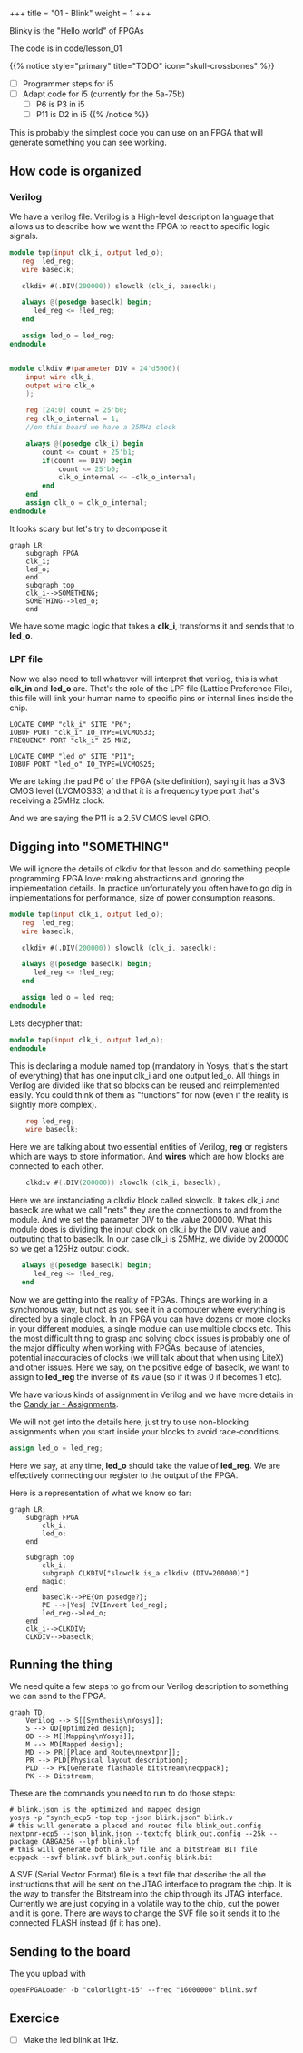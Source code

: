 +++
title = "01 - Blink"
weight = 1
+++

Blinky is the "Hello world" of FPGAs

The code is in code/lesson_01

{{% notice style="primary" title="TODO" icon="skull-crossbones" %}}
- [ ] Programmer steps for i5
- [ ] Adapt code for i5 (currently for the 5a-75b)
    - [ ] P6 is P3 in i5
    - [ ] P11 is D2 in i5
{{% /notice %}}

This is probably the simplest code you can use on an FPGA that will generate something you can see working.

## How code is organized
### Verilog
We have a verilog file. Verilog is a High-level description language that allows us to describe how we want the FPGA to react to specific logic signals.
```verilog
module top(input clk_i, output led_o);
   reg  led_reg;
   wire baseclk;

   clkdiv #(.DIV(200000)) slowclk (clk_i, baseclk);

   always @(posedge baseclk) begin;
      led_reg <= !led_reg;
   end

   assign led_o = led_reg;
endmodule


module clkdiv #(parameter DIV = 24'd5000)(
    input wire clk_i,
    output wire clk_o
    );

    reg [24:0] count = 25'b0;
    reg clk_o_internal = 1;
    //on this board we have a 25MHz clock

    always @(posedge clk_i) begin
        count <= count + 25'b1;
        if(count == DIV) begin
            count <= 25'b0;
            clk_o_internal <= ~clk_o_internal;
        end
    end
    assign clk_o = clk_o_internal;
endmodule
```

It looks scary but let's try to decompose it

```mermaid { align="center" zoom="true" }
graph LR;
    subgraph FPGA
    clk_i;
    led_o;
    end
    subgraph top
    clk_i-->SOMETHING;
    SOMETHING-->led_o;
    end
```
We have some magic logic that takes a **clk_i**, transforms it and sends that to **led_o**.

### LPF file

Now we also need to tell whatever will interpret that verilog, this is what **clk_in** and **led_o** are. That's the role of the LPF file (Lattice Preference File), this file will link your human name to specific pins or internal lines inside the chip.

```
LOCATE COMP "clk_i" SITE "P6";
IOBUF PORT "clk_i" IO_TYPE=LVCMOS33;
FREQUENCY PORT "clk_i" 25 MHZ;

LOCATE COMP "led_o" SITE "P11";
IOBUF PORT "led_o" IO_TYPE=LVCMOS25;
```

We are taking the pad P6 of the FPGA (site definition), saying it has a 3V3 CMOS level (LVCMOS33) and that it is a frequency type port that's receiving a 25MHz clock.

And we are saying the P11 is a 2.5V CMOS level GPIO.

## Digging into "SOMETHING"
We will ignore the details of clkdiv for that lesson and do something people programming FPGA love: making abstractions and ignoring the implementation details. In practice unfortunately you often have to go dig in implementations for performance, size of power consumption reasons.

```verilog
module top(input clk_i, output led_o);
   reg  led_reg;
   wire baseclk;

   clkdiv #(.DIV(200000)) slowclk (clk_i, baseclk);

   always @(posedge baseclk) begin;
      led_reg <= !led_reg;
   end

   assign led_o = led_reg;
endmodule
```

Lets decypher that:
```verilog
module top(input clk_i, output led_o);
endmodule
```

This is declaring a module named top (mandatory in Yosys, that's the start of everything) that has one input clk_i and one output led_o. All things in Verilog are divided like that so blocks can be reused and reimplemented easily. You could think of them as "functions" for now (even if the reality is slightly more complex).

```verilog
	reg led_reg;
    wire baseclk;
```

Here we are talking about two essential entities of Verilog, **reg** or registers which are ways to store information.
And **wires** which are how blocks are connected to each other. 

```verilog
	clkdiv #(.DIV(200000)) slowclk (clk_i, baseclk);
```

Here we are instanciating a clkdiv block called slowclk. It takes clk_i and baseclk are what we call "nets" they are the connections to and from the module. And we set the parameter DIV to the value 200000. What this module does is dividing the input clock on clk_i by the DIV value and outputing that to baseclk. In our case clk_i is 25MHz, we divide by 200000 so we get a 125Hz output clock.

```verilog
   always @(posedge baseclk) begin;
      led_reg <= !led_reg;
   end
```

Now we are getting into the reality of FPGAs. Things are working in a synchronous way, but not as you see it in a computer where everything is directed by a single clock. In an FPGA you can have dozens or more clocks in your different modules, a single module can use multiple clocks etc. This the most difficult thing to grasp and solving clock issues is probably one of the major difficulty when working with FPGAs, because of latencies, potential inaccuracies of clocks (we will talk about that when using LiteX) and other issues.
Here we say, on the positive edge of baseclk, we want to assign to **led_reg** the inverse of its value (so if it was 0 it becomes 1 etc).

We have various kinds of assignment in Verilog and we have more details in the [Candy jar - Assignments](../../candyjar/assignments).


We will not get into the details here, just try to use non-blocking assignments when you start inside your blocks to avoid race-conditions. 

```verilog
assign led_o = led_reg;
```

Here we say, at any time, **led_o** should take the value of **led_reg**. We are effectively connecting our register to the output of the FPGA.

Here is a representation of what we know so far:
```mermaid { align="center" zoom="true" }
graph LR;
    subgraph FPGA
    	clk_i;
    	led_o;
    end
    
    subgraph top
    	clk_i;
    	subgraph CLKDIV["slowclk is_a clkdiv (DIV=200000)"]
    	magic;
    end
		baseclk-->PE{On posedge?};
		PE -->|Yes| IV[Invert led_reg];	
    	led_reg-->led_o;
    end
    clk_i-->CLKDIV;
    CLKDIV-->baseclk;
```

## Running the thing
We need quite a few steps to go from our Verilog description to something we can send to the FPGA.
```mermaid { align="center" zoom="true" }
graph TD;
	Verilog --> S[[Synthesis\nYosys]];
	S --> OD[Optimized design];
    OD --> M[[Mapping\nYosys]];
    M --> MD[Mapped design];
    MD --> PR[[Place and Route\nnextpnr]];
    PR --> PLD[Physical layout description];
    PLD --> PK[Generate flashable bitstream\necppack];
    PK --> Bitstream;
```

These are the commands you need to run to do those steps:
```shell
# blink.json is the optimized and mapped design
yosys -p "synth_ecp5 -top top -json blink.json" blink.v
# this will generate a placed and routed file blink_out.config
nextpnr-ecp5 --json blink.json --textcfg blink_out.config --25k --package CABGA256 --lpf blink.lpf
# this will generate both a SVF file and a bitstream BIT file
ecppack --svf blink.svf blink_out.config blink.bit
```

A SVF (Serial Vector Format) file is a text file that describe the all the instructions that will be sent on the JTAG interface to program the chip. It is the way to transfer the Bitstream into the chip through its JTAG interface. 
Currently we are just copying in a volatile way to the chip, cut the power and it is gone. There are ways to change the SVF file so it sends it to the connected FLASH instead (if it has one).

## Sending to the board

The you upload with
```shell
openFPGALoader -b "colorlight-i5" --freq "16000000" blink.svf
```


## Exercice
- [ ] Make the led blink at 1Hz.
